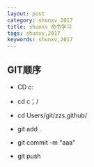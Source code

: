 ```yaml
---
layout: post
category: shunxv 2017
title: shunxv 命令学习 
tags: shunxv,2017
keywords: shunxv,2017
---
```


<h2>GIT顺序</h2>
<ul>
 <li><p>CD c:</p></li>
 <li><p>cd c；/</p></li>
 <li><p>cd Users/git/zzs.github/</p></li>
 <li><p>git add .</p></li>
 <li><p>git commit -m "aaa"</p></li>
 <li><p>git push</p></li>
 </ul>